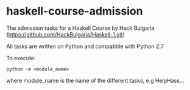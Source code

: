 # haskell-course-admission
The admission tasks for a Haskell Course by Hack Bulgaria 
(https://github.com/HackBulgaria/Haskell-1.git)

All tasks are written on Python and compatible with Python 2.7

To execute:
```
python -m <module_name>
```
where module_name is the name of the different tasks, e.g HelpHass...
